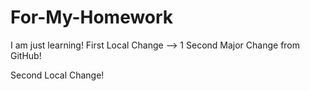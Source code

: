# For-My-Homework
I am just learning!
First Local Change --> 1
Second Major Change from GitHub!


Second Local Change!